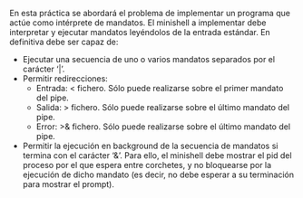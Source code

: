 En esta práctica se abordará el problema de implementar un programa que actúe como intérprete de mandatos. El minishell a implementar debe interpretar y ejecutar mandatos leyéndolos de la entrada estándar. En definitiva debe ser capaz de:

- Ejecutar una secuencia de uno o varios mandatos separados por el carácter ‘|’.
- Permitir redirecciones:
  - Entrada: < fichero. Sólo puede realizarse sobre el primer mandato del pipe.
  - Salida: > fichero. Sólo puede realizarse sobre el último mandato del pipe.
  - Error: >& fichero. Sólo puede realizarse sobre el último mandato del pipe.
- Permitir la ejecución en background de la secuencia de mandatos si termina con el carácter ‘&’. Para ello, el minishell debe mostrar el pid del proceso por el que espera entre corchetes, y no bloquearse por la ejecución de dicho mandato (es decir, no debe esperar a su terminación para mostrar el prompt).
